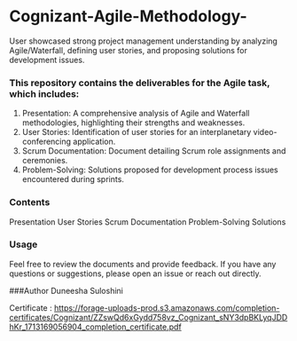 # Cognizant-Agile-Methodology-
User showcased strong project management understanding by analyzing Agile/Waterfall, defining user stories, and proposing solutions for development issues.


### This repository contains the deliverables for the Agile task, which includes:

1. Presentation: A comprehensive analysis of Agile and Waterfall methodologies, highlighting their strengths and weaknesses.
2. User Stories: Identification of user stories for an interplanetary video-conferencing application.
3. Scrum Documentation: Document detailing Scrum role assignments and ceremonies.
4. Problem-Solving: Solutions proposed for development process issues encountered during sprints.

### Contents
Presentation
User Stories
Scrum Documentation
Problem-Solving Solutions

### Usage
Feel free to review the documents and provide feedback. If you have any questions or suggestions, please open an issue or reach out directly.

###Author
Duneesha Suloshini

Certificate : https://forage-uploads-prod.s3.amazonaws.com/completion-certificates/Cognizant/ZZswQd6xGydd758vz_Cognizant_sNY3dpBKLyqJDDhKr_1713169056904_completion_certificate.pdf


